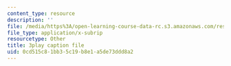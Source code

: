 ```yaml
---
content_type: resource
description: ''
file: /media/https%3A/open-learning-course-data-rc.s3.amazonaws.com/res-6-012-introduction-to-probability-spring-2018/0cd515c81bb35c19b8e1a5de73ddd8a2_t_EcSVTWmwk.vtt
file_type: application/x-subrip
resourcetype: Other
title: 3play caption file
uid: 0cd515c8-1bb3-5c19-b8e1-a5de73ddd8a2
---
```

